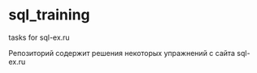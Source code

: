 # sql_training
tasks for sql-ex.ru

Репозиторий содержит решения некоторых упражнений с сайта sql-ex.ru
